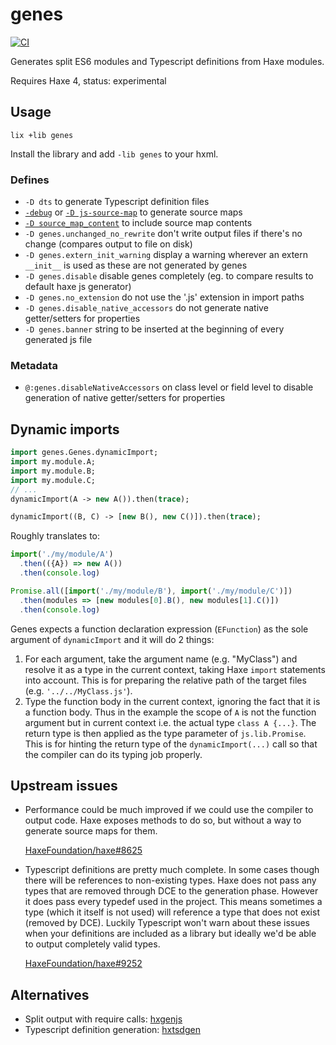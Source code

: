 # genes

[![CI](https://github.com/benmerckx/genes/workflows/CI/badge.svg)](https://github.com/benmerckx/genes/actions)

Generates split ES6 modules and Typescript definitions from Haxe modules.

Requires Haxe 4, status: experimental

## Usage

````
lix +lib genes
````

Install the library and add `-lib genes` to your hxml.


### Defines

- `-D dts` to generate Typescript definition files
- [`-debug`](https://haxe.org/manual/debugging-source-map.html) or [`-D js-source-map`](https://haxe.org/manual/debugging-source-map.html) to generate source maps
- [`-D source_map_content`](https://haxe.org/manual/debugging-source-map-javascript.html) to include source map contents
- `-D genes.unchanged_no_rewrite` don't write output files if there's no change 
  (compares output to file on disk)
- `-D genes.extern_init_warning` display a warning wherever an extern `__init__` 
  is used as these are not generated by genes
- `-D genes.disable` disable genes completely (eg. to compare results to default
  haxe js generator)
- `-D genes.no_extension` do not use the '.js' extension in import paths
- `-D genes.disable_native_accessors` do not generate native getter/setters for properties
- `-D genes.banner` string to be inserted at the beginning of every generated js file

### Metadata

- `@:genes.disableNativeAccessors` on class level or field level to disable generation of native getter/setters for properties


## Dynamic imports

```haxe
import genes.Genes.dynamicImport;
import my.module.A;
import my.module.B;
import my.module.C;
// ...
dynamicImport(A -> new A()).then(trace);

dynamicImport((B, C) -> [new B(), new C()]).then(trace);
```

Roughly translates to:

```js
import('./my/module/A')
  .then(({A}) => new A())
  .then(console.log)

Promise.all([import('./my/module/B'), import('./my/module/C')])
  .then(modules => [new modules[0].B(), new modules[1].C()])
  .then(console.log)
```

Genes expects a function declaration expression (`EFunction`) as the sole argument of `dynamicImport` and it will do 2 things:

1. For each argument, take the argument name (e.g. "MyClass") and resolve it as a type in the current context, taking Haxe `import` statements into account. This is for preparing the relative path of the target files (e.g. `'../../MyClass.js'`).
2. Type the function body in the current context, ignoring the fact that it is a function body. Thus in the example the scope of `A` is not the function argument but in current context i.e. the actual type `class A {...}`. The return type is then applied as the type parameter of `js.lib.Promise`. This is for hinting the return type of the `dynamicImport(...)` call so that the compiler can do its typing job properly.

## Upstream issues

- Performance could be much improved if we could use the compiler to output code.
  Haxe exposes methods to do so, but without a way to generate source maps for them.
  
  [HaxeFoundation/haxe#8625](https://github.com/HaxeFoundation/haxe/issues/8625)
- Typescript definitions are pretty much complete. In some cases though there will
  be references to non-existing types. Haxe does not pass any types that are 
  removed through DCE to the generation phase. However it does pass every typedef
  used in the project. This means sometimes a type (which it itself is not used)
  will reference a type that does not exist (removed by DCE).
  Luckily Typescript won't warn about these issues when your definitions are 
  included as a library but ideally we'd be able to output completely valid types.
  
  [HaxeFoundation/haxe#9252](https://github.com/HaxeFoundation/haxe/issues/9252)

## Alternatives

- Split output with require calls: [hxgenjs](https://github.com/kevinresol/hxgenjs) 
- Typescript definition generation: [hxtsdgen](https://github.com/nadako/hxtsdgen)
